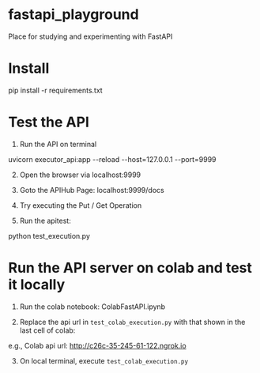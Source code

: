 # fastapi_playground
Place for studying and experimenting with FastAPI

# Install 

pip install -r requirements.txt


# Test the API

1) Run the API on terminal 

uvicorn executor_api:app --reload --host=127.0.0.1 --port=9999

2) Open the browser via localhost:9999

3) Goto the APIHub Page: localhost:9999/docs

4) Try executing the Put / Get Operation 

5) Run the apitest: 

python test_execution.py

# Run the API server on colab and test it locally 

1) Run the colab notebook: ColabFastAPI.ipynb

2) Replace the api url in `test_colab_execution.py` with that shown in the last cell of colab:

e.g., Colab api url: <http://c26c-35-245-61-122.ngrok.io>

3) On local terminal, execute `test_colab_execution.py`
